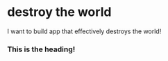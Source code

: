 # destroy the world
I want to build app that effectively destroys the world!

### This is the heading!
